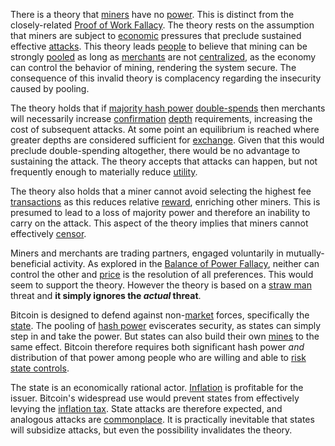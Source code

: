 There is a theory that [miners](Glossary#miner) have no [power](Glossary#power). This is distinct from the closely-related [Proof of Work Fallacy](Proof-of-Work-Fallacy). The theory rests on the assumption that miners are subject to [economic](Glossary#economy) pressures that preclude sustained effective [attacks](Glossary#attack). This theory leads [people](Glossary#person) to believe that mining can be strongly [pooled](Glossary#pooling) as long as [merchants](Glossary#merchant) are not [centralized](Glossary#centralization), as the economy can control the behavior of mining, rendering the system secure. The consequence of this invalid theory is complacency regarding the insecurity caused by pooling.

The theory holds that if [majority hash power](Glossary#majority-hash-power) [double-spends](Glossary#double-spend) then merchants will necessarily increase [confirmation](Glossary#confirmation) [depth](Glossary#depth) requirements, increasing the cost of subsequent attacks. At some point an equilibrium is reached where greater depths are considered sufficient for [exchange](Glossary#exchange). Given that this would preclude double-spending altogether, there would be no advantage to sustaining the attack. The theory accepts that attacks can happen, but not frequently enough to materially reduce [utility](Glossary#utility).

The theory also holds that a miner cannot avoid selecting the highest fee [transactions](Glossary#transaction) as this reduces relative [reward](Glossary#reward), enriching other miners. This is presumed to lead to a loss of majority power and therefore an inability to carry on the attack. This aspect of the theory implies that miners cannot effectively [censor](Glossary#censorship).

Miners and merchants are trading partners, engaged voluntarily in mutually-beneficial activity. As explored in the [Balance of Power Fallacy](Balance-of-Power-Fallacy), neither can control the other and [price](Glossary#price) is the resolution of all preferences. This would seem to support the theory. However the theory is based on a [straw man](https://en.wikipedia.org/wiki/Straw_man) threat and **it simply ignores the *actual* threat**.

Bitcoin is designed to defend against non-[market](Glossary#market) forces, specifically the [state](Glossary#state). The pooling of [hash power](Glossary#hash-power) eviscerates security, as states can simply step in and take the power. But states can also build their own [mines](Glossary#mine) to the same effect. Bitcoin therefore requires both significant hash power *and* distribution of that power among people who are willing and able to [risk state controls](Risk-Sharing-Principle).

The state is an economically rational actor. [Inflation](Glossary#inflation) is profitable for the issuer. Bitcoin's widespread use would prevent states from effectively levying the [inflation tax](https://en.wikipedia.org/wiki/Seigniorage). State attacks are therefore expected, and analogous attacks are [commonplace](https://en.wikipedia.org/wiki/Foreign_exchange_controls). It is practically inevitable that states will subsidize attacks, but even the possibility invalidates the theory.

